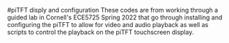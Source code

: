 #piTFT disply and configuration
These codes are from working through a guided lab in Cornell's ECE5725 Spring 2022 that go through installing and configuring the piTFT to allow for video and audio playback as well as scripts to control the playback on the piTFT touchscreen display. 


